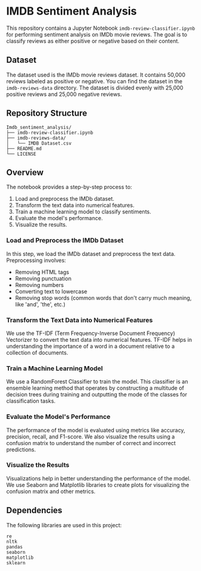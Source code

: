 # IMDB Sentiment Analysis

This repository contains a Jupyter Notebook `imdb-review-classifier.ipynb` for performing sentiment analysis on IMDb movie reviews. The goal is to classify reviews as either positive or negative based on their content.

## Dataset

The dataset used is the IMDb movie reviews dataset. It contains 50,000 reviews labeled as positive or negative. You can find the dataset in the `imdb-reviews-data` directory. The dataset is divided evenly with 25,000 positive reviews and 25,000 negative reviews.


## Repository Structure

```
Imdb_sentiment_analysis/
├── imdb-review-classifier.ipynb
├── imdb-reviews-data/
│   └── IMDB Dataset.csv
├── README.md
└── LICENSE
```

## Overview

The notebook provides a step-by-step process to:
1. Load and preprocess the IMDb dataset.
2. Transform the text data into numerical features.
3. Train a machine learning model to classify sentiments.
4. Evaluate the model's performance.
5. Visualize the results.

### Load and Preprocess the IMDb Dataset

In this step, we load the IMDb dataset and preprocess the text data. Preprocessing involves:
- Removing HTML tags
- Removing punctuation
- Removing numbers
- Converting text to lowercase
- Removing stop words (common words that don't carry much meaning, like 'and', 'the', etc.)

### Transform the Text Data into Numerical Features

We use the TF-IDF (Term Frequency-Inverse Document Frequency) Vectorizer to convert the text data into numerical features. TF-IDF helps in understanding the importance of a word in a document relative to a collection of documents.

### Train a Machine Learning Model

We use a RandomForest Classifier to train the model. This classifier is an ensemble learning method that operates by constructing a multitude of decision trees during training and outputting the mode of the classes for classification tasks.

### Evaluate the Model's Performance

The performance of the model is evaluated using metrics like accuracy, precision, recall, and F1-score. We also visualize the results using a confusion matrix to understand the number of correct and incorrect predictions.

### Visualize the Results

Visualizations help in better understanding the performance of the model. We use Seaborn and Matplotlib libraries to create plots for visualizing the confusion matrix and other metrics.

## Dependencies

The following libraries are used in this project:

```
re
nltk
pandas
seaborn
matplotlib
sklearn
```
